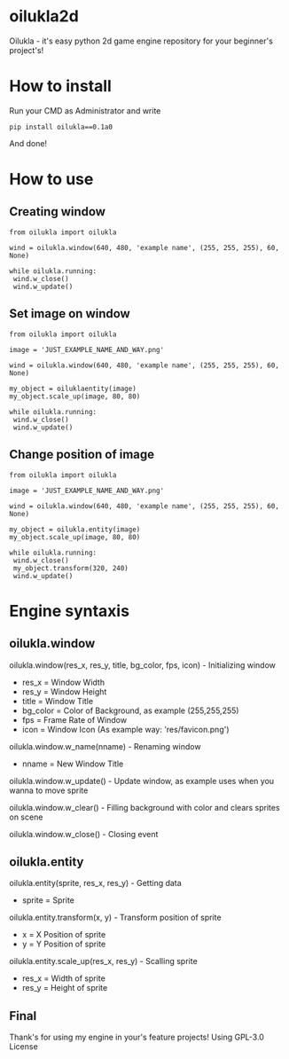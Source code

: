 # oilukla2d
 Oilukla - it's easy python 2d game engine repository for your beginner's project's!

# How to install
Run your CMD as Administrator and write
```
pip install oilukla==0.1a0
```
And done!

# How to use
## Creating window
```
from oilukla import oilukla

wind = oilukla.window(640, 480, 'example name', (255, 255, 255), 60, None)

while oilukla.running:
 wind.w_close()
 wind.w_update()
```

## Set image on window
```
from oilukla import oilukla

image = 'JUST_EXAMPLE_NAME_AND_WAY.png'

wind = oilukla.window(640, 480, 'example name', (255, 255, 255), 60, None)

my_object = oiluklaentity(image)
my_object.scale_up(image, 80, 80)

while oilukla.running:
 wind.w_close()
 wind.w_update()
```

## Change position of image
```
from oilukla import oilukla

image = 'JUST_EXAMPLE_NAME_AND_WAY.png'

wind = oilukla.window(640, 480, 'example name', (255, 255, 255), 60, None)

my_object = oilukla.entity(image)
my_object.scale_up(image, 80, 80)

while oilukla.running:
 wind.w_close()
 my_object.transform(320, 240)
 wind.w_update()
```

# Engine syntaxis 
## oilukla.window
oilukla.window(res_x, res_y, title, bg_color, fps, icon) - Initializing window
 - res_x = Window Width
 - res_y = Window Height
 - title = Window Title
 - bg_color = Color of Background, as example (255,255,255)
 - fps = Frame Rate of Window
 - icon = Window Icon (As example way: 'res/favicon.png')


oilukla.window.w_name(nname) - Renaming window
 - nname = New Window Title

oilukla.window.w_update() - Update window, as example uses when you wanna to move sprite

oilukla.window.w_clear() - Filling background with color and clears sprites on scene

oilukla.window.w_close() - Closing event

## oilukla.entity
oilukla.entity(sprite, res_x, res_y) - Getting data
 - sprite = Sprite
 
oilukla.entity.transform(x, y) - Transform position of sprite
 - x = X Position of sprite
 - y = Y Position of sprite


oilukla.entity.scale_up(res_x, res_y) - Scalling sprite
 - res_x = Width of sprite
 - res_y = Height of sprite

## Final
Thank's for using my engine in your's feature projects!
Using GPL-3.0 License
